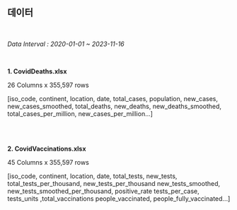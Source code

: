 ## 데이터

<br/>

*Data Interval : 2020-01-01 ~ 2023-11-16*

<br/>


**1. CovidDeaths.xlsx**

26 Columns x 355,597 rows

[iso_code, continent, location, date, total_cases, population, new_cases, new_cases_smoothed, total_deaths, new_deaths, new_deaths_smoothed, total_cases_per_million, new_cases_per_million...]

<br/>

<br/>


**2. CovidVaccinations.xlsx**

45 Columns x 355,597 rows

[iso_code, continent, location, date, total_tests, new_tests, total_tests_per_thousand, new_tests_per_thousand new_tests_smoothed, new_tests_smoothed_per_thousand, positive_rate tests_per_case, tests_units ,total_vaccinations people_vaccinated, people_fully_vaccinated...]
